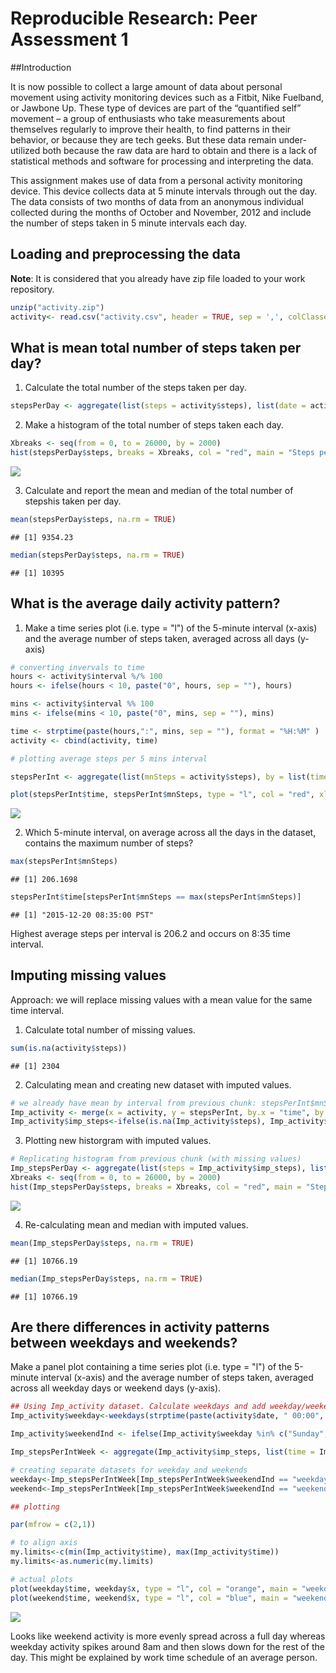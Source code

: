 # Reproducible Research: Peer Assessment 1
##Introduction

It is now possible to collect a large amount of data about personal movement using activity monitoring devices such as a Fitbit, Nike Fuelband, or Jawbone Up. These type of devices are part of the “quantified self” movement – a group of enthusiasts who take measurements about themselves regularly to improve their health, to find patterns in their behavior, or because they are tech geeks. But these data remain under-utilized both because the raw data are hard to obtain and there is a lack of statistical methods and software for processing and interpreting the data.

This assignment makes use of data from a personal activity monitoring device. This device collects data at 5 minute intervals through out the day. The data consists of two months of data from an anonymous individual collected during the months of October and November, 2012 and include the number of steps taken in 5 minute intervals each day.


## Loading and preprocessing the data
**Note**: It is considered that you already have zip file loaded to your work repository.

```r
unzip("activity.zip")
activity<- read.csv("activity.csv", header = TRUE, sep = ',', colClasses = c("numeric", "character", "integer"))
```

## What is mean total number of steps taken per day?

1. Calculate the total number of the steps taken per day.

```r
stepsPerDay <- aggregate(list(steps = activity$steps), list(date = activity$date), FUN = sum, na.rm = TRUE)
```

2. Make a histogram of the total number of steps taken each day.

```r
Xbreaks <- seq(from = 0, to = 26000, by = 2000)
hist(stepsPerDay$steps, breaks = Xbreaks, col = "red", main = "Steps per day", xlab = "Steps")
```

![](PA1_template_files/figure-html/unnamed-chunk-3-1.png) 

3. Calculate and report the mean and median of the total number of stepshis taken per day.

```r
mean(stepsPerDay$steps, na.rm = TRUE)
```

```
## [1] 9354.23
```

```r
median(stepsPerDay$steps, na.rm = TRUE)
```

```
## [1] 10395
```

## What is the average daily activity pattern?
1. Make a time series plot (i.e. type = "l") of the 5-minute interval (x-axis) and the average number of steps taken, averaged across all days (y-axis)



```r
# converting invervals to time
hours <- activity$interval %/% 100
hours <- ifelse(hours < 10, paste("0", hours, sep = ""), hours)

mins <- activity$interval %% 100
mins <- ifelse(mins < 10, paste("0", mins, sep = ""), mins)

time <- strptime(paste(hours,":", mins, sep = ""), format = "%H:%M" )
activity <- cbind(activity, time)

# plotting average steps per 5 mins interval

stepsPerInt <- aggregate(list(mnSteps = activity$steps), by = list(time = activity$time), FUN = mean, na.rm = TRUE)

plot(stepsPerInt$time, stepsPerInt$mnSteps, type = "l", col = "red", xlab = "Time interval", ylab = "Average Steps", main = "Average steps per interval")
```

![](PA1_template_files/figure-html/unnamed-chunk-5-1.png) 

2. Which 5-minute interval, on average across all the days in the dataset, contains the maximum number of steps?


```r
max(stepsPerInt$mnSteps)
```

```
## [1] 206.1698
```

```r
stepsPerInt$time[stepsPerInt$mnSteps == max(stepsPerInt$mnSteps)]
```

```
## [1] "2015-12-20 08:35:00 PST"
```
Highest average steps per interval is 206.2 and occurs on 8:35 time interval.

## Imputing missing values

Approach: we will replace missing values with a mean value for the same time interval.

1. Calculate total number of missing values.

```r
sum(is.na(activity$steps))
```

```
## [1] 2304
```

2. Calculating mean and creating new dataset with imputed values.

```r
# we already have mean by interval from previous chunk: stepsPerInt$mnSteps. Merging in a new dataset
Imp_activity <- merge(x = activity, y = stepsPerInt, by.x = "time", by.y = "time", all.x = TRUE)
Imp_activity$imp_steps<-ifelse(is.na(Imp_activity$steps), Imp_activity$mnSteps, Imp_activity$steps)
```

3. Plotting new historgram with imputed values. 

```r
# Replicating histogram from previous chunk (with missing values)
Imp_stepsPerDay <- aggregate(list(steps = Imp_activity$imp_steps), list(date = Imp_activity$date), FUN = sum, na.rm = TRUE)
Xbreaks <- seq(from = 0, to = 26000, by = 2000)
hist(Imp_stepsPerDay$steps, breaks = Xbreaks, col = "red", main = "Steps per day", xlab = "Steps")
```

![](PA1_template_files/figure-html/unnamed-chunk-9-1.png) 

4. Re-calculating mean and median with imputed values.

```r
mean(Imp_stepsPerDay$steps, na.rm = TRUE)
```

```
## [1] 10766.19
```

```r
median(Imp_stepsPerDay$steps, na.rm = TRUE)
```

```
## [1] 10766.19
```


## Are there differences in activity patterns between weekdays and weekends?

Make a panel plot containing a time series plot (i.e. type = "l") of the 5-minute interval (x-axis) and the average number of steps taken, averaged across all weekday days or weekend days (y-axis). 


```r
## Using Imp_activity dataset. Calculate weekdays and add weekday/weekend indicator
Imp_activity$weekday<-weekdays(strptime(paste(activity$date, " 00:00", sep = ""), format = "%Y-%m-%d %H:%M"))

Imp_activity$weekendInd <- ifelse(Imp_activity$weekday %in% c("Sunday", "Saturday"), "weekend", "weekday")

Imp_stepsPerIntWeek <- aggregate(Imp_activity$imp_steps, list(time = Imp_activity$time, weekendInd = Imp_activity$weekendInd), mean, na.rm = TRUE)

# creating separate datasets for weekday and weekends
weekday<-Imp_stepsPerIntWeek[Imp_stepsPerIntWeek$weekendInd == "weekday",]
weekend<-Imp_stepsPerIntWeek[Imp_stepsPerIntWeek$weekendInd == "weekend",]

## plotting

par(mfrow = c(2,1))

# to align axis
my.limits<-c(min(Imp_activity$time), max(Imp_activity$time))
my.limits<-as.numeric(my.limits)

# actual plots
plot(weekday$time, weekday$x, type = "l", col = "orange", main = "weekday average steps", xlab = "time interval", ylab = "steps", ylim = c(0,250) , xlim = my.limits )
plot(weekend$time, weekend$x, type = "l", col = "blue", main = "weekend average steps", xlab = "time interval", ylab = "steps", ylim = c(0,250), xlim = my.limits)
```

![](PA1_template_files/figure-html/unnamed-chunk-11-1.png) 

Looks like weekend activity is more evenly spread across a full day whereas weekday activity spikes around 8am and then slows down for the rest of the day. This might be explained by work time schedule of an average person.

